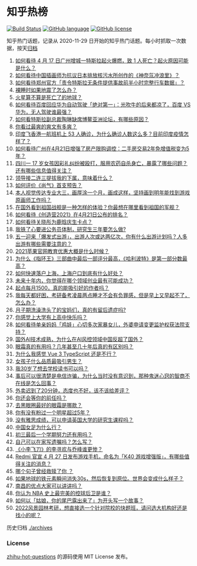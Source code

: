 # 知乎热榜
[![Build Status](https://github.com/ToWeLong/zhihu-hot-questions/workflows/CI/badge.svg)](https://github.com/ToWeLong/zhihu-hot-questions/actions)
[![GitHub language](https://img.shields.io/badge/language-golang-orange.svg)](https://golang.org/)
[![GitHub license](https://img.shields.io/github/license/ToWeLong/zhihu-hot-questions)](https://github.com/ToWeLong/zhihu-hot-questions/blob/main/LICENSE)

知乎热门话题，记录从 2020-11-29 日开始的知乎热门话题。每小时抓取一次数据，按天[归档](./archives)

<!-- BEGIN -->

1. [如何看待 4 月 17 日广州增城一特斯拉起火爆燃，致 1 人死亡？起火原因可能是什么？](https://www.zhihu.com/question/455724748)
1. [如何看待中国插画师为抗议日本排放核污水所创作的《神奈氚冲浪里》？](https://www.zhihu.com/question/455738919)
1. [如何看待郑州官方「责令特斯拉无条件提供事故前半小时完整行车数据」？](https://www.zhihu.com/question/455826596)
1. [裸睡时如果地震了怎么办？](https://www.zhihu.com/question/23204731)
1. [火星算不算是死亡了的地球？](https://www.zhihu.com/question/414845164)
1. [如何看待百度回应华为自动驾驶「绝对第一」：光吹牛的后来都凉了，百度 VS 华为，无人驾驶谁最强？](https://www.zhihu.com/question/455458502)
1. [如何看特斯拉副总裁陶琳缺席博鳌亚洲论坛，有哪些原因？](https://www.zhihu.com/question/455757412)
1. [你看过最爽的爽文有多爽？](https://www.zhihu.com/question/332411777)
1. [印度飞香港一航班机上 53 人确诊，为什么确诊人数这么多？目前印度疫情怎样了？](https://www.zhihu.com/question/455742587)
1. [如何看待广州在4月21日增强了房产限购调控：二手房交易2年免增值税变为5年？](https://www.zhihu.com/question/455823340)
1. [四川一 17 岁女孩因彩礼纠纷被殴打，服用农药自杀身亡，暴露了哪些问题？还有哪些信息值得关注？](https://www.zhihu.com/question/455739525)
1. [领导接二连三提拔我的下属，意味着什么？](https://www.zhihu.com/question/455066294)
1. [如何评价《尚气》首支预告？](https://www.zhihu.com/question/455512619)
1. [本人视觉传达专业大三，画厚涂一个月，画成这样，坚持画到明年能找到游戏原画师工作吗？](https://www.zhihu.com/question/455195801)
1. [在国外看到祖国战舰是一种怎样的体验？你最想在哪里看到祖国的军舰？](https://www.zhihu.com/question/455498840)
1. [如何看待《创造营2021》在4月21日公布的排名？](https://www.zhihu.com/question/455840977)
1. [如何看待关晓彤为鹿晗庆生卡点？](https://www.zhihu.com/question/455703521)
1. [我铁了心要进公务员体制，研究生三年要怎么做?](https://www.zhihu.com/question/454197230)
1. [五一迎来「爆发式出游」，出游人次或达两亿次，你有什么出游计划吗？人多出游有哪些需要注意的？](https://www.zhihu.com/question/455743977)
1. [2021苹果官网教育优惠大概是什么时候？](https://www.zhihu.com/question/439446737)
1. [为什么《指环王》三部曲中最后一部评分最高，《哈利波特》是第一部分数最高？](https://www.zhihu.com/question/454627125)
1. [如何快速落户上海，上海户口到底有什么好处？](https://www.zhihu.com/question/455579654)
1. [未来十年内，你觉得在哪个领域创业最有可能成功？](https://www.zhihu.com/question/441174586)
1. [起点每月1500，真的能吸引好的作者吗？](https://www.zhihu.com/question/453695026)
1. [我每天都好困，考研备考凌晨两点睡才不会有负罪感，但是早上又早起不了，怎么办？](https://www.zhihu.com/question/455147894)
1. [月子期洗澡洗头了的宝妈们，真的有留后遗症吗?](https://www.zhihu.com/question/451796346)
1. [你感觉上大学有上高中快乐吗？](https://www.zhihu.com/question/454455954)
1. [如何看待单亲妈妈「鸡娃」心切多次家暴女儿，外婆申请变更监护权获法院支持？](https://www.zhihu.com/question/455759121)
1. [国外AI技术成熟，为什么在AI风控领域中国反超了国外？](https://www.zhihu.com/question/455440996)
1. [眼霜真的有用吗？几年甚至几十年后真的有区别吗？](https://www.zhihu.com/question/272115097)
1. [为什么我感觉 Vue 3 TypeScript 还是不行？](https://www.zhihu.com/question/453332049)
1. [女孩子什么品质最吸引男生？](https://www.zhihu.com/question/313462176)
1. [我30岁了想去学校读书可以吗？](https://www.zhihu.com/question/452868405)
1. [事后可以很清楚是电信诈骗，为什么当时没有意识到，那种鬼迷心窍的智商不在线是怎么回事？](https://www.zhihu.com/question/452653736)
1. [外卖迟到了20分钟，态度也不好，该不该给差评？](https://www.zhihu.com/question/269145266)
1. [你还会等你的前任吗？](https://www.zhihu.com/question/314495719)
1. [去黑眼圈最好的眼霜是哪款？](https://www.zhihu.com/question/290052368)
1. [你有没有粉过一个明星超过5年？](https://www.zhihu.com/question/445728082)
1. [没有雅思成绩，可以申请英国大学的研究生课程吗？](https://www.zhihu.com/question/451241891)
1. [中国女足为什么行？](https://www.zhihu.com/question/455814332)
1. [初三最后一个学期努力还有用吗？](https://www.zhihu.com/question/448026629)
1. [自己可以在家写遗嘱吗？怎么写？](https://www.zhihu.com/question/445464112)
1. [《小李飞刀》的李寻欢与乔峰谁更惨？](https://www.zhihu.com/question/454456595)
1. [Redmi 官宣 4 月 27 日发布游戏手机，命名为「K40 游戏增强版」，有哪些值得关注的消息？](https://www.zhihu.com/question/455568478)
1. [哪个句子曾经救赎了你 ？](https://www.zhihu.com/question/453706577)
1. [如果地球的铁元素瞬间消失30s，然后恢复到原位。世界会变成什么样子？](https://www.zhihu.com/question/454401121)
1. [南昌的优点大家可以讲讲吗？](https://www.zhihu.com/question/451021507)
1. [你认为 NBA 史上最完美的控球后卫是谁？](https://www.zhihu.com/question/452678637)
1. [如何以「姑娘，你的尾巴露出来了」为开头写一个故事？](https://www.zhihu.com/question/452090061)
1. [2022风景园林考研，想直接选一个针对院校的快题班，请问选大机构好还是找小的呢？](https://www.zhihu.com/question/453265762)

<!-- END -->

历史归档 [./archives](./archives)


### License
[zhihu-hot-questions](https://github.com/towelong/zhihu-hot-questions) 的源码使用 MIT License 发布。